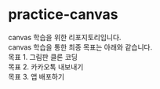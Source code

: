 # practice-canvas
canvas 학습을 위한 리포지토리입니다. 
</br>
canvas 학습을 통한 최종 목표는 아래와 같습니다. 
</br>
목표 1. 그림판 클론 코딩
</br>
목표 2. 카카오톡 내보내기 
</br>
목표 3. 앱 배포하기 

